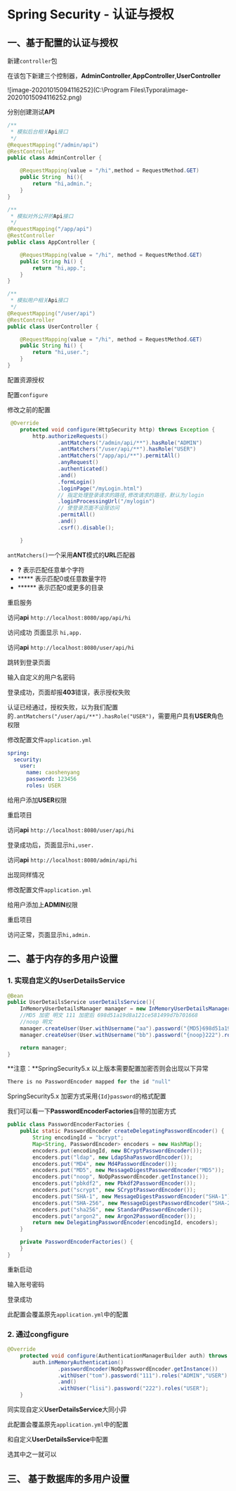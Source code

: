 # Spring Security - 认证与授权

## 一、基于配置的认证与授权

新建`controller`包

在该包下新建三个控制器，**AdminController**,**AppController**,**UserController**

![image-20201015094116252](C:\Program Files\Typora\image-20201015094116252.png)



分别创建测试**API**

```java
/**
 * 模拟后台相关Api接口
 */
@RequestMapping("/admin/api")
@RestController
public class AdminController {

    @RequestMapping(value = "/hi",method = RequestMethod.GET)
    public String  hi(){
        return "hi,admin.";
    }
}
```

```java
/**
 * 模拟对外公开的Api接口
 */
@RequestMapping("/app/api")
@RestController
public class AppController {

    @RequestMapping(value = "/hi", method = RequestMethod.GET)
    public String hi() {
        return "hi,app.";
    }
}
```

```java
/**
 * 模拟用户相关Api接口
 */
@RequestMapping("/user/api")
@RestController
public class UserController {

    @RequestMapping(value = "/hi", method = RequestMethod.GET)
    public String hi() {
        return "hi,user.";
    }
}
```



配置资源授权

配置`configure`

修改之前的配置

```java
 @Override
    protected void configure(HttpSecurity http) throws Exception {
        http.authorizeRequests()
                .antMatchers("/admin/api/**").hasRole("ADMIN")
                .antMatchers("/user/api/**").hasRole("USER")
                .antMatchers("/app/api/**").permitAll()
                .anyRequest()
                .authenticated()
                .and()
                .formLogin()
                .loginPage("/myLogin.html")
                // 指定处理登录请求的路径,修改请求的路径，默认为/login
                .loginProcessingUrl("/mylogin")
                // 使登录页面不设限访问
                .permitAll()
                .and()
                .csrf().disable();

    }
```

`antMatchers()`一个采用**ANT**模式的**URL**匹配器

- **?** 表示匹配任意单个字符
- ***** 表示匹配0或任意数量字符
- ****** 表示匹配0或更多的目录



重启服务

访问**api** `http://localhost:8080/app/api/hi`

访问成功 页面显示 `hi,app.`



访问**api** `http://localhost:8080/user/api/hi`

跳转到登录页面

输入自定义的用户名密码

登录成功，页面却报**403**错误，表示授权失败

认证已经通过，授权失败，以为我们配置的`.antMatchers("/user/api/**").hasRole("USER")`，需要用户具有**USER**角色权限

修改配置文件`application.yml`

```yml
spring:
  security:
    user:
      name: caoshenyang
      password: 123456
      roles: USER
```

给用户添加**USER**权限

重启项目

访问**api** `http://localhost:8080/user/api/hi`

登录成功后，页面显示`hi,user.`



访问**api** `http://localhost:8080/admin/api/hi`

出现同样情况

修改配置文件`application.yml`

给用户添加上**ADMIN**权限

重启项目

访问正常，页面显示`hi,admin.`



## 二、基于内存的多用户设置

###  1. 实现自定义的UserDetailsService

```java
@Bean
public UserDetailsService userDetailsService(){
    InMemoryUserDetailsManager manager = new InMemoryUserDetailsManager();
    //MD5 加密 明文 111 加密后 698d51a19d8a121ce581499d7b701668
    //noop 明文
    manager.createUser(User.withUsername("aa").password("{MD5}698d51a19d8a121ce581499d7b701668").roles("USER").build());
    manager.createUser(User.withUsername("bb").password("{noop}222").roles("USER").build());

    return manager;
}
```

**注意：**SpringSecurity5.x 以上版本需要配置加密否则会出现以下异常

```java
There is no PasswordEncoder mapped for the id "null"
```

SpringSecurity5.x 加密方式采用`{Id}password`的格式配置

我们可以看一下**PasswordEncoderFactories**自带的加密方式

```java
public class PasswordEncoderFactories {
    public static PasswordEncoder createDelegatingPasswordEncoder() {
        String encodingId = "bcrypt";
        Map<String, PasswordEncoder> encoders = new HashMap();
        encoders.put(encodingId, new BCryptPasswordEncoder());
        encoders.put("ldap", new LdapShaPasswordEncoder());
        encoders.put("MD4", new Md4PasswordEncoder());
        encoders.put("MD5", new MessageDigestPasswordEncoder("MD5"));
        encoders.put("noop", NoOpPasswordEncoder.getInstance());
        encoders.put("pbkdf2", new Pbkdf2PasswordEncoder());
        encoders.put("scrypt", new SCryptPasswordEncoder());
        encoders.put("SHA-1", new MessageDigestPasswordEncoder("SHA-1"));
        encoders.put("SHA-256", new MessageDigestPasswordEncoder("SHA-256"));
        encoders.put("sha256", new StandardPasswordEncoder());
        encoders.put("argon2", new Argon2PasswordEncoder());
        return new DelegatingPasswordEncoder(encodingId, encoders);
    }

    private PasswordEncoderFactories() {
    }
}

```

重新启动

输入账号密码

登录成功

此配置会覆盖原先`application.yml`中的配置

### 2. 通过congfigure

```java
@Override
    protected void configure(AuthenticationManagerBuilder auth) throws Exception {
        auth.inMemoryAuthentication()
                .passwordEncoder(NoOpPasswordEncoder.getInstance())
                .withUser("tom").password("111").roles("ADMIN","USER")
                .and()
                .withUser("lisi").password("222").roles("USER");
    }
```

同实现自定义**UserDetailsService**大同小异

此配置会覆盖原先`application.yml`中的配置

和自定义**UserDetailsService**中配置

选其中之一就可以



## 三、 基于数据库的多用户设置

